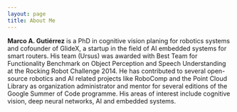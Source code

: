 ```yaml
---
layout: page
title: About Me
---
```


**Marco A. Gutiérrez** is a PhD in cognitive vision planing for robotics systems and cofounder of GlideX, a startup in the field of AI embedded systems for smart routers. His team (Ursus) was awarded with Best Team for Functionality Benchmark on Object Perception and Speech Understanding at the Rocking Robot Challenge 2014. He has contributed to several open-source robotics and AI related projects like RoboComp and the Point Cloud Library as organization administrator and mentor for several editions of the Google Summer of Code programme. His areas of interest include cognitive vision, deep neural networks, AI and embedded systems. 
